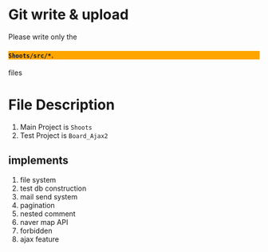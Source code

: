 # Git write & upload
Please write only the <h4 style="background : orange;">**`Shoots/src/*`**.</h4> files

# File Description
1. Main Project is `Shoots`
2. Test Project is `Board_Ajax2`

## implements
1. file system
2. test db construction
3. mail send system
4. pagination
5. nested comment
6. naver map API
7. forbidden
8. ajax feature

